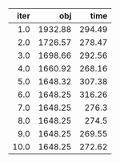 |   iter |       obj |     time |
| ------:| ---------:| --------:|
|  $1.0$ | $1932.88$ | $294.49$ |
|  $2.0$ | $1726.57$ | $278.47$ |
|  $3.0$ | $1698.66$ | $292.56$ |
|  $4.0$ | $1660.92$ | $268.16$ |
|  $5.0$ | $1648.32$ | $307.38$ |
|  $6.0$ | $1648.25$ | $316.26$ |
|  $7.0$ | $1648.25$ |  $276.3$ |
|  $8.0$ | $1648.25$ |  $274.5$ |
|  $9.0$ | $1648.25$ | $269.55$ |
| $10.0$ | $1648.25$ | $272.62$ |

